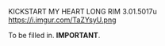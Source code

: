KICKSTART MY HEART
LONG RIM
3.01.5017u
https://i.imgur.com/TaZYsyU.png

To be filled in. **IMPORTANT**.